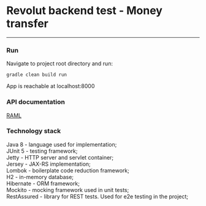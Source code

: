 # Revolut backend test - Money transfer
***
### Run
Navigate to project root directory and run:
```
gradle clean build run
```
App is reachable at localhost:8000
### API documentation
[RAML](./src/main/raml/api.html)

### Technology stack
Java 8 - language used for implementation;  
JUnit 5 - testing framework;  
Jetty - HTTP server and servlet container;  
Jersey - JAX-RS implementation;  
Lombok - boilerplate code reduction framework;  
H2 - in-memory database;  
Hibernate - ORM framework;  
Mockito - mocking framework used in unit tests;  
RestAssured - library for REST tests. Used for e2e testing in the project;  